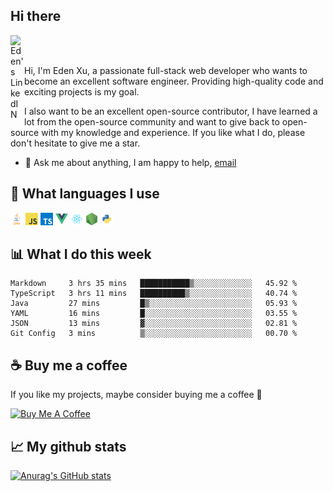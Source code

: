 ## Hi there
<a href="https://www.linkedin.com/in/moxu97/">
  <img align="left" alt="Eden's LinkedIN" width="22px" src="https://raw.githubusercontent.com/peterthehan/peterthehan/master/assets/linkedin.svg" />
</a>

<br />

<!-- ![visitors](https://visitor-badge.glitch.me/badge?page_id=EdenX-97.EdenX-97) -->
<br />

Hi, I'm Eden Xu, a passionate full-stack web developer who wants to become an excellent software engineer. Providing high-quality code and exciting projects is my goal.

I also want to be an excellent open-source contributor, I have learned a lot from the open-source community and want to give back to open-source with my knowledge and experience. If you like what I do, please don't hesitate to give me a star.

- 💬 Ask me about anything, I am happy to help, [email](mailto:edenx97@gmail.com)

## 🔨 What languages I use  
<code><img height="20" src="https://raw.githubusercontent.com/github/explore/80688e429a7d4ef2fca1e82350fe8e3517d3494d/topics/java/java.png"></code>
<code><img height="20" src="https://raw.githubusercontent.com/github/explore/80688e429a7d4ef2fca1e82350fe8e3517d3494d/topics/javascript/javascript.png"></code>
<code><img height="20" src="https://raw.githubusercontent.com/github/explore/80688e429a7d4ef2fca1e82350fe8e3517d3494d/topics/typescript/typescript.png"></code>
<code><img height="20" src="https://raw.githubusercontent.com/github/explore/80688e429a7d4ef2fca1e82350fe8e3517d3494d/topics/vue/vue.png"></code>
<code><img height="20" src="https://raw.githubusercontent.com/github/explore/80688e429a7d4ef2fca1e82350fe8e3517d3494d/topics/react/react.png"></code>
<code><img height="20" src="https://raw.githubusercontent.com/github/explore/80688e429a7d4ef2fca1e82350fe8e3517d3494d/topics/nodejs/nodejs.png"></code>
<code><img height="20" src="https://raw.githubusercontent.com/github/explore/80688e429a7d4ef2fca1e82350fe8e3517d3494d/topics/python/python.png"></code>

## 📊 What I do this week
<!--START_SECTION:waka-->

```text
Markdown     3 hrs 35 mins   ███████████▒░░░░░░░░░░░░░   45.92 %
TypeScript   3 hrs 11 mins   ██████████▒░░░░░░░░░░░░░░   40.74 %
Java         27 mins         █▒░░░░░░░░░░░░░░░░░░░░░░░   05.93 %
YAML         16 mins         █░░░░░░░░░░░░░░░░░░░░░░░░   03.55 %
JSON         13 mins         ▓░░░░░░░░░░░░░░░░░░░░░░░░   02.81 %
Git Config   3 mins          ▒░░░░░░░░░░░░░░░░░░░░░░░░   00.70 %
```

<!--END_SECTION:waka-->

## ☕ Buy me a coffee
If you like my projects, maybe consider buying me a coffee 🥺

<a href="https://www.buymeacoffee.com/edenxu97" target="_blank"><img src="https://cdn.buymeacoffee.com/buttons/v2/default-yellow.png" alt="Buy Me A Coffee" style="height: 60px !important;width: 217px !important;" ></a>

## 📈 My github stats

[![Anurag's GitHub stats](https://github-readme-stats.vercel.app/api?username=EdenX-97)](https://github.com/anuraghazra/github-readme-stats)
